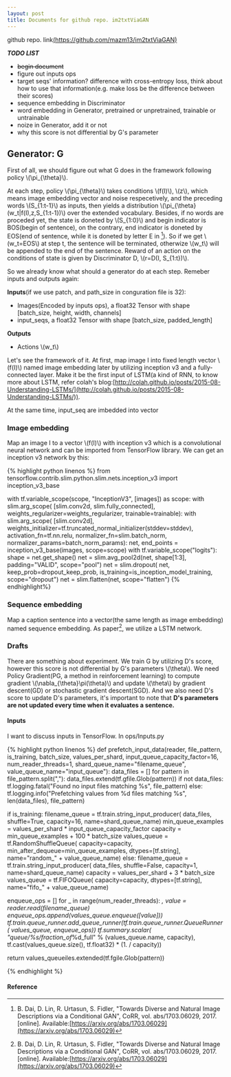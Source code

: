 ```yaml
---
layout: post
title: Documents for github repo. im2txtViaGAN
---
```

<script type="text/javascript" src="http://cdn.mathjax.org/mathjax/latest/MathJax.js?config=default"></script>
github repo. link[(https://github.com/mazm13/im2txtViaGAN)](https://github.com/mazm13/im2txtViaGAN)

***TODO LIST***
* ~~begin document~~
* figure out inputs ops
* target seqs' information? difference with cross-entropy loss, think about how to use that information(e.g. make loss be the difference between their scores)
* sequence embedding in Discriminator
* word embedding in Generator, pretrained or unpretrained, trainable or untrainable
* noize in Generator, add it or not
* why this score is not differential by G's parameter

## Generator: G
First of all, we should figure out what G does in the framework following policy \\(\pi_{\theta}\\).

At each step, policy \\(\pi_{\theta}\\) takes conditions \\(f(I)\\), \\(z\\), which means image embedding vector and noise respecetively, and the preceding words \\(S_{1:t-1}\\) as inputs, then yields a distribution \\(\pi_{\theta}(w_t\|f(I),z,S_{1:t-1})\\) over the extended vocabulary. Besides, if no words are proceded yet, the state is doneted by \\(S_{1:0}\\) and begin indicator is BOS(begin of sentence), on the contrary, end indicator is doneted by EOS(end of sentence, while it is doneted by letter E in [^fn-ref-1]). So if we get \\(w_t=EOS\\) at step t, the sentence will be terminated, otherwize \\(w_t\\) will be appended to the end of the sentence. Reward of an action on the conditions of state is given by Discriminator D, \\(r=D(I, S_{1:t})\\).

So we already know what should a generator do at each step. Remeber inputs and outputs again:

**Inputs**(if we use patch, and path_size in conguration file is 32):
* Images(Encoded by inputs ops), a float32 Tensor with shape [batch_size, height, width, channels]
* input_seqs, a float32 Tensor with shape [batch_size, padded_length]

**Outputs**
* Actions \\(w_t\\)

Let's see the framework of it. At first, map image I into fixed length vector \\(f(I)\\) named image embedding later by utilizing inception v3 and a fully-connected layer. Make it be the first input of LSTM(a kind of RNN, to know more about LSTM, refer colah's blog:[http://colah.github.io/posts/2015-08-Understanding-LSTMs/](http://colah.github.io/posts/2015-08-Understanding-LSTMs/)). 

At the same time, input_seq are imbedded into vector

### Image embedding
Map an image I to a vector \\(f(I)\\) with inception v3 which is a convolutional neural network and can be imported from TensorFlow library. We can get an inception v3 network by this:

{% highlight python linenos %}
from tensorflow.contrib.slim.python.slim.nets.inception_v3 import inception_v3_base

with tf.variable_scope(scope, "InceptionV3", [images]) as scope:
  with slim.arg_scope(
      [slim.conv2d, slim.fully_connected],
      weights_regularizer=weights_regularizer,
      trainable=trainable):
    with slim.arg_scope(
        [slim.conv2d],
        weights_initializer=tf.truncated_normal_initializer(stddev=stddev),
        activation_fn=tf.nn.relu,
        normalizer_fn=slim.batch_norm,
        normalizer_params=batch_norm_params):
      net, end_points = inception_v3_base(images, scope=scope)
      with tf.variable_scope("logits"):
        shape = net.get_shape()
        net = slim.avg_pool2d(net, shape[1:3], padding="VALID", scope="pool")
        net = slim.dropout(
            net,
            keep_prob=dropout_keep_prob,
            is_training=is_inception_model_training,
            scope="dropout")
        net = slim.flatten(net, scope="flatten")
{% endhighlight%}

### Sequence embedding

Map a caption sentence into a vector(the same length as image embedding) named sequence embedding. As paper[^fn-ref-1], we utilize a LSTM network.

### Drafts

There are something about experiment. We train G by utilizing D's score, however this score is not differential by G's parameters \\(\theta\\). We need Policy Gradient(PG, a method in reinforcement learning) to compute gradient \\(\nabla_{\theta}\pi(\theta)\\) and update \\(\theta\\) by gradient descent(GD) or stochastic gradient descent(SGD). And we also need D's score to update D's parameters, it's important to note that **D's parameters are not updated every time when it evaluates a sentence.** 

#### Inputs

I want to discuss inputs in TensorFlow. In ops/Inputs.py

{% highlight python linenos %}
def prefetch_input_data(reader,
                        file_pattern,
                        is_training,
                        batch_size,
                        values_per_shard,
                        input_queue_capacity_factor=16,
                        num_reader_threads=1,
                        shard_queue_name="filename_queue",
                        value_queue_name="input_queue"):
  data_files = []
  for pattern in file_pattern.split(","):
    data_files.extend(tf.gfile.Glob(pattern))
  if not data_files:
    tf.logging.fatal("Found no input files matching %s", file_pattern)
  else:
    tf.logging.info("Prefetching values from %d files matching %s",
                    len(data_files), file_pattern)

  if is_training:
    filename_queue = tf.train.string_input_producer(
        data_files, shuffle=True, capacity=16, name=shard_queue_name)
    min_queue_examples = values_per_shard * input_queue_capacity_factor
    capacity = min_queue_examples + 100 * batch_size
    values_queue = tf.RandomShuffleQueue(
        capacity=capacity,
        min_after_dequeue=min_queue_examples,
        dtypes=[tf.string],
        name="random_" + value_queue_name)
  else:
    filename_queue = tf.train.string_input_producer(
        data_files, shuffle=False, capacity=1, name=shard_queue_name)
    capacity = values_per_shard + 3 * batch_size
    values_queue = tf.FIFOQueue(
        capacity=capacity, dtypes=[tf.string], name="fifo_" + value_queue_name)

  enqueue_ops = []
  for _ in range(num_reader_threads):
    _, value = reader.read(filename_queue)
    enqueue_ops.append(values_queue.enqueue([value]))
  tf.train.queue_runner.add_queue_runner(tf.train.queue_runner.QueueRunner(
      values_queue, enqueue_ops))
  tf.summary.scalar(
      "queue/%s/fraction_of_%d_full" % (values_queue.name, capacity),
      tf.cast(values_queue.size(), tf.float32) * (1. / capacity))

  return values_queueiles.extended(tf.fgile.Glob(pattern))

{% endhighlight %}

#### Reference
[^fn-ref-1]: B. Dai, D. Lin, R. Urtasun, S. Fidler, "Towards Diverse and Natural Image Descriptions via a Conditional GAN", CoRR, vol. abs/1703.06029, 2017. [online]. Available:[https://arxiv.org/abs/1703.06029](https://arxiv.org/abs/1703.06029)

